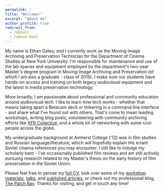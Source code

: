 ```yaml
---
permalink: /
title: "Welcome!"
excerpt: "About me"
author_profile: true
redirect_from:
  - /about/
  - /about.html
---
```


My name is Ethan Gates, and I currently work as the Moving Image Archiving and Preservation Technician for the Department of Cinema Studies at New York University. I'm responsible for maintenance and use of the lab spaces and equipment employed by the department's two-year Master's degree program in Moving Image Archiving and Preservation (of which I am also a graduate - class of 2015). I make sure our students have hands-on access and training on both legacy audiovisual equipment and the latest in media preservation technology.

More broadly, I am passionate about professional and community education around audiovisual tech. I like to learn _how_ tech works - whether that means taking apart a Betacam deck or tinkering in a command line interface - and share what I've found out with others. That's come to mean leading workshops, writing blog posts, volunteering with community archiving efforts like [XFR Collective](https://xfrcollective.wordpress.com), and a whole lot of networking with some cool people across the globe.

My undergraduate background at Amherst College ('12) was in film studies and Russian language/literature, which will hopefully explain the errant Soviet cinema references you may encounter. I still like to indulge my scholarly bent - I've occasionally published film reviews and am still actively pursuing research related to my Master's thesis on the early history of film preservation in the Soviet Union.

Please feel free to peruse my [full CV](/cv/), look over some of my [workshop materials](/workshops/), [talks](/talks/), and [published articles](/publications/), or check out my professional blog, [The Patch Bay](https://patchbaytech.wordpress.com). Thanks for visiting, and get in touch any time!
